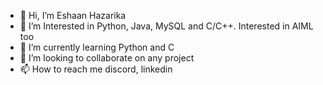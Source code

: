 - 👋 Hi, I’m Eshaan Hazarika
- 👀 I’m Interested in Python, Java, MySQL and C/C++. Interested in AIML too
- 🌱 I’m currently learning Python and C
- 💞️ I’m looking to collaborate on any project
- 📫 How to reach me discord, linkedin

<!---
Hdhsjfjdsj/Hdhsjfjdsj is a ✨ special ✨ repository because its `README.md` (this file) appears on your GitHub profile.
You can click the Preview link to take a look at your changes.
--->
